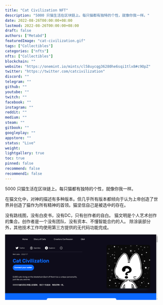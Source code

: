 ```yaml
---
title: "Cat Civilization NFT"
description: "5000 只猫生活在区块链上。每只猫都有独特的个性，就像你我一样。"
date: 2022-08-26T00:00:00+08:00
lastmod: 2022-08-26T00:00:00+08:00
draft: false
authors: ["Metabd"]
featuredImage: "cat-civilization.gif"
tags: ["Collectibles"]
categories: ["nfts"]
nfts: ["Collectibles"]
blockchain: ""
website: "https://onemint.io/mints/cl58uycqg36280he6sqi1tlx8#c9OpZ"
twitter: "https://twitter.com/catcivilization"
discord: ""
telegram: ""
github: ""
youtube: ""
twitch: ""
facebook: ""
instagram: ""
reddit: ""
medium: ""
steam: ""
gitbook: ""
googleplay: ""
appstore: ""
status: "Live"
weight: 
lightgallery: true
toc: true
pinned: false
recommend: false
recommend1: false
---
```

5000 只猫生活在区块链上。每只猫都有独特的个性，就像你我一样。

在猫文化中，对神的描述有多种版本。但几乎所有版本都倾向于认为上帝创造了世界并创造了猫作为所有精神的首领。猫坚信自己是被选中的存在。

没有路线图，没有白皮书，没有DC，只有创作者的自白。
猫文明是个人艺术创作的集合。创作者是一个没有团队、没有资本、不懂智能合约的人。
除涂装部分外，其他技术工作均使用第三方提供的无代码功能完成。

![nft](4123213213321.png)